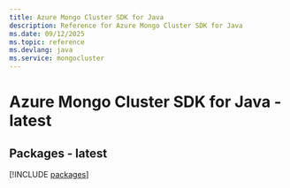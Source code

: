 ```yaml
---
title: Azure Mongo Cluster SDK for Java
description: Reference for Azure Mongo Cluster SDK for Java
ms.date: 09/12/2025
ms.topic: reference
ms.devlang: java
ms.service: mongocluster
---
```

# Azure Mongo Cluster SDK for Java - latest
## Packages - latest
[!INCLUDE [packages](mongo-cluster-index.md)]